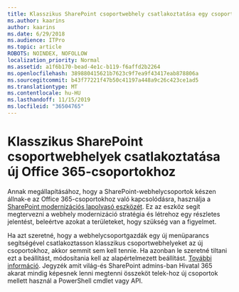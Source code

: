 ```yaml
---
title: Klasszikus SharePoint csoportwebhely csatlakoztatása egy csoporthoz
ms.author: kaarins
author: kaarins
ms.date: 6/29/2018
ms.audience: ITPro
ms.topic: article
ROBOTS: NOINDEX, NOFOLLOW
localization_priority: Normal
ms.assetid: a1f6b170-bead-4e1c-b119-f6affd2b2264
ms.openlocfilehash: 389880415621b7623c9f7ea9f43417eab878806a
ms.sourcegitcommit: b43f77221f47b50c41197a448a9c26c423ce1ad5
ms.translationtype: MT
ms.contentlocale: hu-HU
ms.lasthandoff: 11/15/2019
ms.locfileid: "36504765"
---
```

# <a name="connect-classic-sharepoint-team-sites-to-new-office-365-groups"></a>Klasszikus SharePoint csoportwebhelyek csatlakoztatása új Office 365-csoportokhoz

Annak megállapításához, hogy a SharePoint-webhelycsoportok készen állnak-e az Office 365-csoportokhoz való kapcsolódásra, használja a [SharePoint modernizációs lapolvasó eszközét](https://go.microsoft.com/fwlink/?linkid=873066). Ez az eszköz segít megtervezni a webhely modernizáció stratégia és létrehoz egy részletes jelentést, beleértve azokat a területeket, hogy szükség van a figyelmet.
  
Ha azt szeretné, hogy a webhelycsoportgazdák egy új menüparancs segítségével csatlakoztasson klasszikus csoportwebhelyeket az új csoportokhoz, akkor semmit sem kell tennie. Ha azonban le szeretné tiltani ezt a beállítást, módosítania kell az alapértelmezett beállítást. [További információ](https://go.microsoft.com/fwlink/?linkid=2004316). Jegyzék amit világ-és SharePoint admins-ban Hivatal 365 akarat mindig képesnek lenni megtenni összeköt telek-hoz új csoportok mellett használ a PowerShell cmdlet vagy API.
  

